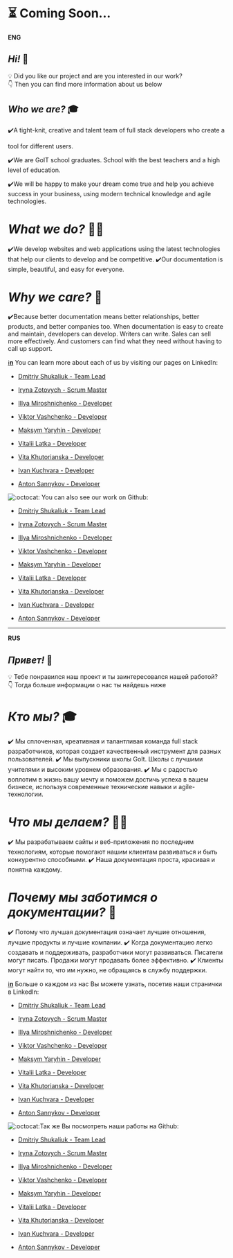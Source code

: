 # ⏳ Coming Soon...

**ENG**

## _Hi!_ 👋

💡 Did you like our project and are you interested in our work?  
👇 Then you can find more information about us below

## _Who we are?_ 🎓

✔️A tight-knit, creative and talent team of full stack developers who create a

tool for different users.

✔️We are GoIT school graduates. School with the best teachers and a high level
of education.

✔️We will be happy to make your dream come true and help you achieve success in
your business, using modern technical knowledge and agile technologies.

# _What we do?_ 👨‍💻

✔️We develop websites and web applications using the latest technologies that
help our clients to develop and be competitive. ✔️Our documentation is simple,
beautiful, and easy for everyone.

# _Why we care?_ 📄

✔️Because better documentation means better relationships, better products, and
better companies too. When documentation is easy to create and maintain,
developers can develop. Writers can write. Sales can sell more effectively. And
customers can find what they need without having to call up support.

[ℹ**n**](https://emojipedia.org/emoji/%E2%84%B9/) You can learn more about each
of us by visiting our pages on LinkedIn:

- [Dmitriy Shukaliuk - Team Lead](https://www.linkedin.com/in/mityaua/)

- [Iryna Zotovych - Scrum Master](https://www.linkedin.com/in/iryna-zotovych-8aa01b215/)

- [Illya Miroshnichenko - Developer](https://www.linkedin.com/in/iliya-miroshnichenko/)

- [Viktor Vashchenko - Developer](https://www.linkedin.com/in/viktor-vashchenko/)
- [Maksym Yaryhin - Developer](https://www.linkedin.com/in/maksym-yaryhin-756963136)

- [Vitalii Latka - Developer](https://www.linkedin.com/in/vitalii-latka-602241216/)

- [Vita Khutorianska - Developer](...)

- [Ivan Kuchvara - Developer](..)
- [Anton Sannykov - Developer](https://www.linkedin.com/in/anton-sannykov-3b00ba137)

![:octocat:](https://github.githubassets.com/images/icons/emoji/octocat.png ':octocat:')
You can also see our work on Github:

- [Dmitriy Shukaliuk - Team Lead](https://github.com/mityaua)

- [Iryna Zotovych - Scrum Master](https://github.com/KapirkaZ)

- [Illya Miroshnichenko - Developer](https://github.com/iliyamiroshnichenko)

- [Viktor Vashchenko - Developer](...)
- [Maksym Yaryhin - Developer](https://github.com/yarymaks)

- [Vitalii Latka - Developer](...)

- [Vita Khutorianska - Developer](https://github.com/vita-khutorianska)

- [Ivan Kuchvara - Developer](https://github.com/Kuchvara)
- [Anton Sannykov - Developer](https://github.com/AntonSann)

---

**RUS**

## **_Привет!_** 👋

💡 Тебе понравился наш проект и ты заинтересовался нашей работой?  
👇 Тогда больше информации о нас ты найдешь ниже

# _Кто мы?_ 🎓

✔️ Мы сплоченная, креативная и талантливая команда full stack разработчиков,
которая создает качественный инструмент для разных пользователей. ✔️ Мы
выпускники школы GoIt. Школы с лучшими учителями и высоким уровнем образования.
✔️ Мы с радостью воплотим в жизнь вашу мечту и поможем достичь успеха в вашем
бизнесе, используя современные технические навыки и agile-технологии.

# _Что мы делаем?_ 👨‍💻

✔️ Мы разрабатываем сайты и веб-приложения по последним технологиям, которые
помогают нашим клиентам развиваться и быть конкурентно способными. ✔️ Наша
документация проста, красивая и понятна каждому.

# _Почему мы заботимся о документации?_ 📄

✔️ Потому что лучшая документация означает лучшие отношения, лучшие продукты и
лучшие компании. ✔️ Когда документацию легко создавать и поддерживать,
разработчики могут развиваться. Писатели могут писать. Продажи могут продавать
более эффективно. ✔️ Клиенты могут найти то, что им нужно, не обращаясь в службу
поддержки.

[ℹ**n**](https://emojipedia.org/emoji/%E2%84%B9/) Больше о каждом из нас Вы
можете узнать, посетив наши странички в LinkedIn:

- [Dmitriy Shukaliuk - Team Lead](https://www.linkedin.com/in/mityaua/)

- [Iryna Zotovych - Scrum Master](https://www.linkedin.com/in/iryna-zotovych-8aa01b215/)

- [Illya Miroshnichenko - Developer](https://www.linkedin.com/in/iliya-miroshnichenko/)

- [Viktor Vashchenko - Developer](https://www.linkedin.com/in/viktor-vashchenko/)
- [Maksym Yaryhin - Developer](https://www.linkedin.com/in/maksym-yaryhin-756963136)

- [Vitalii Latka - Developer](https://www.linkedin.com/in/vitalii-latka-602241216/)

- [Vita Khutorianska - Developer](...)

- [Ivan Kuchvara - Developer](..)
- [Anton Sannykov - Developer](https://www.linkedin.com/in/anton-sannykov-3b00ba137)

![:octocat:](https://github.githubassets.com/images/icons/emoji/octocat.png ':octocat:')Так
же Вы посмотреть наши работы на Github:

- [Dmitriy Shukaliuk - Team Lead](https://github.com/mityaua)

- [Iryna Zotovych - Scrum Master](https://github.com/KapirkaZ)

- [Illya Miroshnichenko - Developer](https://github.com/iliyamiroshnichenko)

- [Viktor Vashchenko - Developer](...)
- [Maksym Yaryhin - Developer](https://github.com/yarymaks)

- [Vitalii Latka - Developer](...)

- [Vita Khutorianska - Developer](https://github.com/vita-khutorianska)

- [Ivan Kuchvara - Developer](https://github.com/Kuchvara)
- [Anton Sannykov - Developer](https://github.com/AntonSann)
